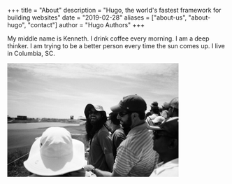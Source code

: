 +++
title = "About"
description = "Hugo, the world's fastest framework for building websites"
date = "2019-02-28"
aliases = ["about-us", "about-hugo", "contact"]
author = "Hugo Authors"
+++

My middle name is Kenneth. I drink coffee every morning. I am a deep thinker. I am trying to be a better person every time the sun comes up. I live in Columbia, SC.

![avatar.png](/images/about/0.jpg)
